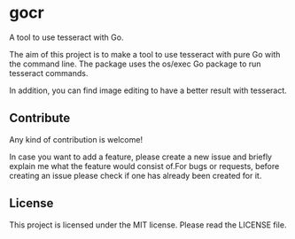 # gocr

A tool to use tesseract with Go.

The aim of this project is to make a tool to use tesseract with pure Go with the command line. The package uses the os/exec Go package to run tesseract commands.

In addition, you can find image editing to have a better result with tesseract.

## Contribute

Any kind of contribution is welcome!  

In case you want to add a feature, please create a new issue and briefly explain me what the feature would consist of.For bugs or requests, before creating an issue please check if one has already been created for it.

## License

This project is licensed under the MIT license. Please read the LICENSE file.

